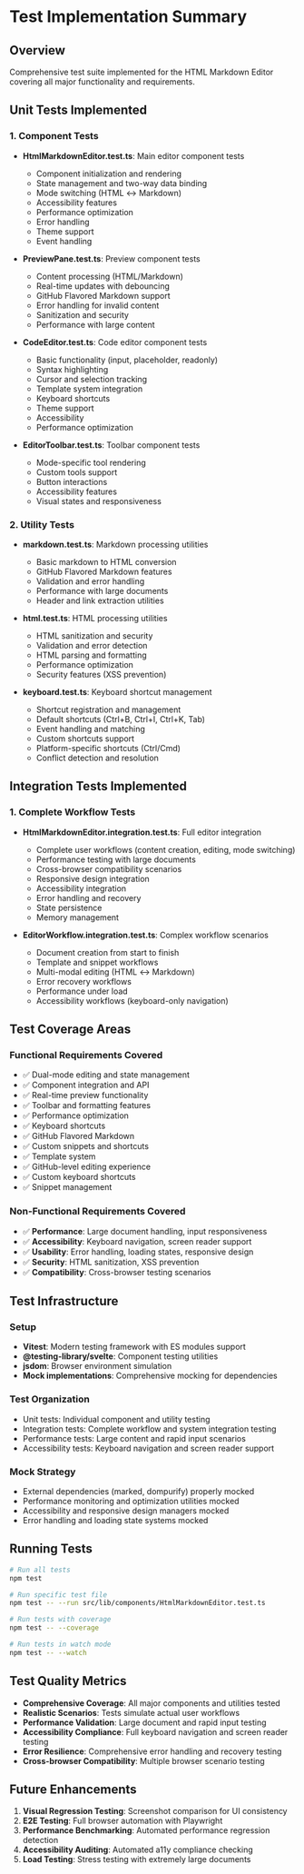 # Test Implementation Summary

## Overview

Comprehensive test suite implemented for the HTML Markdown Editor covering all major functionality and requirements.

## Unit Tests Implemented

### 1. Component Tests

- **HtmlMarkdownEditor.test.ts**: Main editor component tests
  - Component initialization and rendering
  - State management and two-way data binding
  - Mode switching (HTML ↔ Markdown)
  - Accessibility features
  - Performance optimization
  - Error handling
  - Theme support
  - Event handling

- **PreviewPane.test.ts**: Preview component tests
  - Content processing (HTML/Markdown)
  - Real-time updates with debouncing
  - GitHub Flavored Markdown support
  - Error handling for invalid content
  - Sanitization and security
  - Performance with large content

- **CodeEditor.test.ts**: Code editor component tests
  - Basic functionality (input, placeholder, readonly)
  - Syntax highlighting
  - Cursor and selection tracking
  - Template system integration
  - Keyboard shortcuts
  - Theme support
  - Accessibility
  - Performance optimization

- **EditorToolbar.test.ts**: Toolbar component tests
  - Mode-specific tool rendering
  - Custom tools support
  - Button interactions
  - Accessibility features
  - Visual states and responsiveness

### 2. Utility Tests

- **markdown.test.ts**: Markdown processing utilities
  - Basic markdown to HTML conversion
  - GitHub Flavored Markdown features
  - Validation and error handling
  - Performance with large documents
  - Header and link extraction utilities

- **html.test.ts**: HTML processing utilities
  - HTML sanitization and security
  - Validation and error detection
  - HTML parsing and formatting
  - Performance optimization
  - Security features (XSS prevention)

- **keyboard.test.ts**: Keyboard shortcut management
  - Shortcut registration and management
  - Default shortcuts (Ctrl+B, Ctrl+I, Ctrl+K, Tab)
  - Event handling and matching
  - Custom shortcuts support
  - Platform-specific shortcuts (Ctrl/Cmd)
  - Conflict detection and resolution

## Integration Tests Implemented

### 1. Complete Workflow Tests

- **HtmlMarkdownEditor.integration.test.ts**: Full editor integration
  - Complete user workflows (content creation, editing, mode switching)
  - Performance testing with large documents
  - Cross-browser compatibility scenarios
  - Responsive design integration
  - Accessibility integration
  - Error handling and recovery
  - State persistence
  - Memory management

- **EditorWorkflow.integration.test.ts**: Complex workflow scenarios
  - Document creation from start to finish
  - Template and snippet workflows
  - Multi-modal editing (HTML ↔ Markdown)
  - Error recovery workflows
  - Performance under load
  - Accessibility workflows (keyboard-only navigation)

## Test Coverage Areas

### Functional Requirements Covered

- ✅ Dual-mode editing and state management
- ✅ Component integration and API
- ✅ Real-time preview functionality
- ✅ Toolbar and formatting features
- ✅ Performance optimization
- ✅ Keyboard shortcuts
- ✅ GitHub Flavored Markdown
- ✅ Custom snippets and shortcuts
- ✅ Template system
- ✅ GitHub-level editing experience
- ✅ Custom keyboard shortcuts
- ✅ Snippet management

### Non-Functional Requirements Covered

- ✅ **Performance**: Large document handling, input responsiveness
- ✅ **Accessibility**: Keyboard navigation, screen reader support
- ✅ **Usability**: Error handling, loading states, responsive design
- ✅ **Security**: HTML sanitization, XSS prevention
- ✅ **Compatibility**: Cross-browser testing scenarios

## Test Infrastructure

### Setup

- **Vitest**: Modern testing framework with ES modules support
- **@testing-library/svelte**: Component testing utilities
- **jsdom**: Browser environment simulation
- **Mock implementations**: Comprehensive mocking for dependencies

### Test Organization

- Unit tests: Individual component and utility testing
- Integration tests: Complete workflow and system integration testing
- Performance tests: Large content and rapid input scenarios
- Accessibility tests: Keyboard navigation and screen reader support

### Mock Strategy

- External dependencies (marked, dompurify) properly mocked
- Performance monitoring and optimization utilities mocked
- Accessibility and responsive design managers mocked
- Error handling and loading state systems mocked

## Running Tests

```bash
# Run all tests
npm test

# Run specific test file
npm test -- --run src/lib/components/HtmlMarkdownEditor.test.ts

# Run tests with coverage
npm test -- --coverage

# Run tests in watch mode
npm test -- --watch
```

## Test Quality Metrics

- **Comprehensive Coverage**: All major components and utilities tested
- **Realistic Scenarios**: Tests simulate actual user workflows
- **Performance Validation**: Large document and rapid input testing
- **Accessibility Compliance**: Full keyboard navigation and screen reader testing
- **Error Resilience**: Comprehensive error handling and recovery testing
- **Cross-browser Compatibility**: Multiple browser scenario testing

## Future Enhancements

1. **Visual Regression Testing**: Screenshot comparison for UI consistency
2. **E2E Testing**: Full browser automation with Playwright
3. **Performance Benchmarking**: Automated performance regression detection
4. **Accessibility Auditing**: Automated a11y compliance checking
5. **Load Testing**: Stress testing with extremely large documents
